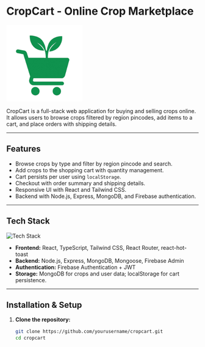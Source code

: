 # CropCart - Online Crop Marketplace

<img src="client/src/assets/logo.png" alt="CropCart Logo" width="200" height="200" />


CropCart is a full-stack web application for buying and selling crops online. It allows users to browse crops filtered by region pincodes, add items to a cart, and place orders with shipping details.

---

## Features

- Browse crops by type and filter by region pincode and search.
- Add crops to the shopping cart with quantity management.
- Cart persists per user using `localStorage`.
- Checkout with order summary and shipping details.
- Responsive UI with React and Tailwind CSS.
- Backend with Node.js, Express, MongoDB, and Firebase authentication.

---

## Tech Stack

![Tech Stack](./assets/tech-stack.png)

- **Frontend:** React, TypeScript, Tailwind CSS, React Router, react-hot-toast
- **Backend:** Node.js, Express, MongoDB, Mongoose, Firebase Admin
- **Authentication:** Firebase Authentication + JWT
- **Storage:** MongoDB for crops and user data; localStorage for cart persistence.

---

## Installation & Setup

1. **Clone the repository:**

   ```bash
   git clone https://github.com/yourusername/cropcart.git
   cd cropcart
